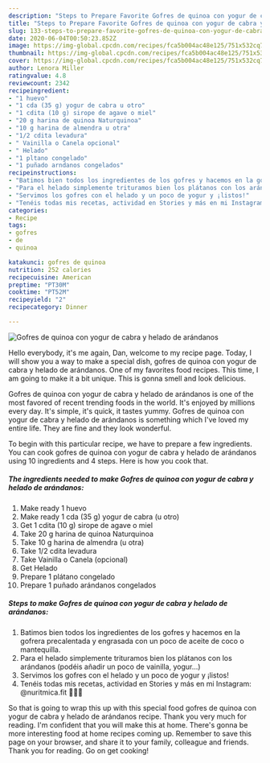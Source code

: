 ```yaml
---
description: "Steps to Prepare Favorite Gofres de quinoa con yogur de cabra y helado de arándanos"
title: "Steps to Prepare Favorite Gofres de quinoa con yogur de cabra y helado de arándanos"
slug: 133-steps-to-prepare-favorite-gofres-de-quinoa-con-yogur-de-cabra-y-helado-de-arandanos
date: 2020-06-04T00:50:23.852Z
image: https://img-global.cpcdn.com/recipes/fca5b004ac48e125/751x532cq70/gofres-de-quinoa-con-yogur-de-cabra-y-helado-de-arandanos-foto-principal.jpg
thumbnail: https://img-global.cpcdn.com/recipes/fca5b004ac48e125/751x532cq70/gofres-de-quinoa-con-yogur-de-cabra-y-helado-de-arandanos-foto-principal.jpg
cover: https://img-global.cpcdn.com/recipes/fca5b004ac48e125/751x532cq70/gofres-de-quinoa-con-yogur-de-cabra-y-helado-de-arandanos-foto-principal.jpg
author: Lenora Miller
ratingvalue: 4.8
reviewcount: 2342
recipeingredient:
- "1 huevo"
- "1 cda (35 g) yogur de cabra u otro"
- "1 cdita (10 g) sirope de agave o miel"
- "20 g harina de quinoa Naturquinoa"
- "10 g harina de almendra u otra"
- "1/2 cdita levadura"
- " Vainilla o Canela opcional"
- " Helado"
- "1 pltano congelado"
- "1 puñado arndanos congelados"
recipeinstructions:
- "Batimos bien todos los ingredientes de los gofres y hacemos en la gofrera precalentada y engrasada con un poco de aceite de coco o mantequilla."
- "Para el helado simplemente trituramos bien los plátanos con los arándanos (podéis añadir un poco de vainilla, yogur...)"
- "Servimos los gofres con el helado y un poco de yogur y ¡listos!"
- "Tenéis todas mis recetas, actividad en Stories y más en mi Instagram: @nuritmica.fit 🤸🏾‍♀️"
categories:
- Recipe
tags:
- gofres
- de
- quinoa

katakunci: gofres de quinoa 
nutrition: 252 calories
recipecuisine: American
preptime: "PT30M"
cooktime: "PT52M"
recipeyield: "2"
recipecategory: Dinner

---
```



![Gofres de quinoa con yogur de cabra y helado de arándanos](https://img-global.cpcdn.com/recipes/fca5b004ac48e125/751x532cq70/gofres-de-quinoa-con-yogur-de-cabra-y-helado-de-arandanos-foto-principal.jpg)

Hello everybody, it's me again, Dan, welcome to my recipe page. Today, I will show you a way to make a special dish, gofres de quinoa con yogur de cabra y helado de arándanos. One of my favorites food recipes. This time, I am going to make it a bit unique. This is gonna smell and look delicious.

Gofres de quinoa con yogur de cabra y helado de arándanos is one of the most favored of recent trending foods in the world. It's enjoyed by millions every day. It's simple, it's quick, it tastes yummy. Gofres de quinoa con yogur de cabra y helado de arándanos is something which I've loved my entire life. They are fine and they look wonderful.




To begin with this particular recipe, we have to prepare a few ingredients. You can cook gofres de quinoa con yogur de cabra y helado de arándanos using 10 ingredients and 4 steps. Here is how you cook that.

<!--inarticleads1-->

##### The ingredients needed to make Gofres de quinoa con yogur de cabra y helado de arándanos:

1. Make ready 1 huevo
1. Make ready 1 cda (35 g) yogur de cabra (u otro)
1. Get 1 cdita (10 g) sirope de agave o miel
1. Take 20 g harina de quinoa Naturquinoa
1. Take 10 g harina de almendra (u otra)
1. Take 1/2 cdita levadura
1. Take  Vainilla o Canela (opcional)
1. Get  Helado
1. Prepare 1 plátano congelado
1. Prepare 1 puñado arándanos congelados




<!--inarticleads2-->

##### Steps to make Gofres de quinoa con yogur de cabra y helado de arándanos:

1. Batimos bien todos los ingredientes de los gofres y hacemos en la gofrera precalentada y engrasada con un poco de aceite de coco o mantequilla.
1. Para el helado simplemente trituramos bien los plátanos con los arándanos (podéis añadir un poco de vainilla, yogur...)
1. Servimos los gofres con el helado y un poco de yogur y ¡listos!
1. Tenéis todas mis recetas, actividad en Stories y más en mi Instagram: @nuritmica.fit 🤸🏾‍♀️




So that is going to wrap this up with this special food gofres de quinoa con yogur de cabra y helado de arándanos recipe. Thank you very much for reading. I'm confident that you will make this at home. There's gonna be more interesting food at home recipes coming up. Remember to save this page on your browser, and share it to your family, colleague and friends. Thank you for reading. Go on get cooking!
